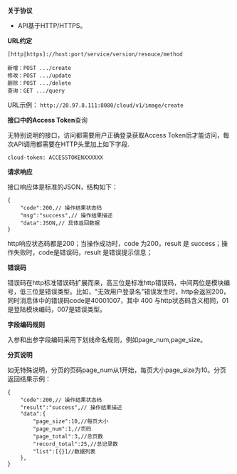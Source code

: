 **关于协议**
- API基于HTTP/HTTPS。

**URL约定**

`[http|https]://host:port/service/version/resouce/method`

	新增：POST .../create
	修改：POST .../update
	删除：POST .../delete
	查询：GET .../query

URL示例：
`http://20.97.8.111:8080/cloud/v1/image/create`

**接口中的Access Token**查询

无特别说明的接口，访问都需要用户正确登录获取Access Token后才能访问，每次API调用都需要在HTTP头里加上如下字段.

`cloud-token: ACCESSTOKENXXXXXX`

**请求响应**

接口响应体是标准的JSON，结构如下：
```
{
	"code":200,// 操作结果状态码
	"msg":"success",// 操作结果描述
	"data":JSON,// 具体返回数据
}
```
http响应状态码都是200；当操作成功时，code 为200，result 是 success；操作失败时，code是错误码，result 是错误提示信息；

**错误码**

错误码在http标准错误码扩展而来，高三位是标准http错误码，中间两位是模块编号，低三位是错误类型。比如，"无效用户登录名"错误发生时，http会返回200，同时消息体中的错误码code是40001007，其中 400 与http状态码含义相同，01 是登陆模块编码，007是错误类型。

**字段编码规则**

入参和出参字段编码采用下划线命名规则，例如page_num,page_size。

**分页说明**

如无特殊说明，分页的页码page_num从1开始，每页大小page_size为10。分页返回结果示例：
```
{
	"code":200,// 操作结果状态码
	"result":"success",// 操作结果描述
	"data":{
		"page_size":10,//每页大小
		"page_num":1,//页码
		"page_total":3,//总页数
		"record_total":25,//总记录数
		"list":[{}]//数据列表
	},
}
```
